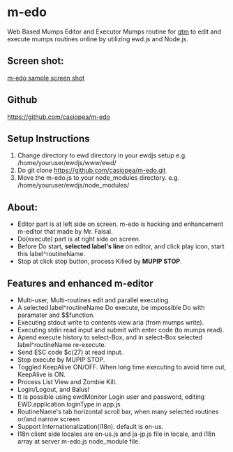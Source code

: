 # m-edo

 Web Based Mumps Editor and Executor Mumps routine for [gtm](http://www.fisglobal.com/products-technologyplatforms-gtm) to edit and execute mumps routines online by utilizing ewd.js and Node.js.

## Screen shot:
[m-edo sample screen shot](https://sites.google.com/site/gtmstudy/m-gateway/ewdgateway2/m-edo/ext307.png?attredirects=0)

## Github
https://github.com/casiopea/m-edo

## Setup Instructions

1. Change directory to ewd directory in your ewdjs setup e.g. /home/youruser/ewdjs/www/ewd/
2. Do git clone https://github.com/casiopea/m-edo.git
3. Move the m-edo.js to your node_modules directory. e.g. /home/youruser/ewdjs/node_modules/

## About:
- Editor part is at left side on screen. m-edo is hacking and enhancement m-editor that made by Mr. Faisal.
- Do(execute) part is at right side on screen.
- Before Do start, **selected label's line** on editor, and click play icon, start this label^routineName. 
- Stop at click stop button, process Killed by **MUPIP STOP**.

## Features and enhanced m-editor
- Multi-user, Multi-routines edit and parallel executing.
- A selected label^routineName Do execute, be impossible Do with paramater and $$function.
- Executing stdout write to contents view aria (from mumps write).
- Executing stdin read input and submit with enter code (to mumps read).
- Apend execute history to select-Box, and in select-Box selected label^routineName re-execute.
- Send ESC code $c(27) at read input. 
- Stop execute by MUPIP STOP.
- Toggled KeepAlive ON/OFF. When long time executing to avoid time out, KeepAlive is ON. 
- Process List View and Zombie Kill.
- Login/Logout, and Balus!
- It is possible using ewdMonitor Login user and password, editing EWD.application.loginType in app.js 
- RoutineName's tab horizontal scroll bar, when many selected routines or/and narrow screen 
- Support Internationalization(i18n). default is en-us.
- I18n client side locales are en-us.js and ja-jp.js file in locale, and i18n array at server m-edo.js node_module file.  

